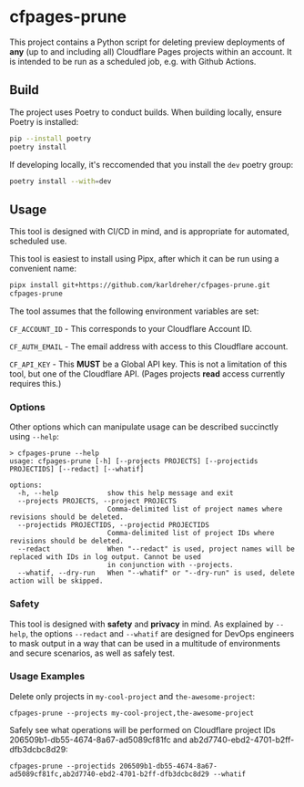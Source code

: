 # cfpages-prune

This project contains a Python script for deleting preview deployments of **any** (up to and including all) Cloudflare Pages projects within an account.  It is intended to be run as a scheduled job, e.g. with Github Actions.

## Build

The project uses Poetry to conduct builds.  When building locally, ensure Poetry is installed:
```bash
pip --install poetry
poetry install
```

If developing locally, it's reccomended that you install the `dev` poetry group:
```bash
poetry install --with=dev
```

## Usage

This tool is designed with CI/CD in mind, and is appropriate for automated, scheduled use.

This tool is easiest to install using Pipx, after which it can be run using a convenient name:
```bash
pipx install git+https://github.com/karldreher/cfpages-prune.git
cfpages-prune

```

The tool assumes that the following environment variables are set:

`CF_ACCOUNT_ID` - This corresponds to your Cloudflare Account ID.

`CF_AUTH_EMAIL` - The email address with access to this Cloudflare account.

`CF_API_KEY` - This **MUST** be a Global API key.  This is not a limitation of this tool, but one of the Cloudflare API.  (Pages projects **read** access currently requires this.)


### Options
Other options which can manipulate usage can be described succinctly using `--help`:

```
> cfpages-prune --help
usage: cfpages-prune [-h] [--projects PROJECTS] [--projectids PROJECTIDS] [--redact] [--whatif]

options:
  -h, --help            show this help message and exit
  --projects PROJECTS, --project PROJECTS
                        Comma-delimited list of project names where revisions should be deleted.
  --projectids PROJECTIDS, --projectid PROJECTIDS
                        Comma-delimited list of project IDs where revisions should be deleted.
  --redact              When "--redact" is used, project names will be replaced with IDs in log output. Cannot be used
                        in conjunction with --projects.
  --whatif, --dry-run   When "--whatif" or "--dry-run" is used, delete action will be skipped.
```

### Safety
This tool is designed with **safety** and **privacy** in mind.
As explained by `--help`, the options `--redact` and `--whatif` are designed for DevOps engineers to mask output in a way that can be used in a multitude of environments and secure scenarios, as well as safely test.

### Usage Examples

Delete only projects in `my-cool-project` and `the-awesome-project`:
```
cfpages-prune --projects my-cool-project,the-awesome-project
```

Safely see what operations will be performed on Cloudflare project IDs 206509b1-db55-4674-8a67-ad5089cf81fc and ab2d7740-ebd2-4701-b2ff-dfb3dcbc8d29:
```
cfpages-prune --projectids 206509b1-db55-4674-8a67-ad5089cf81fc,ab2d7740-ebd2-4701-b2ff-dfb3dcbc8d29 --whatif
```
